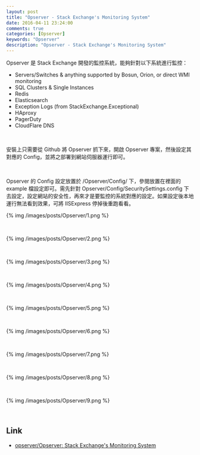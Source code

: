 ```yaml
---
layout: post
title: "Opserver - Stack Exchange's Monitoring System"
date: 2016-04-11 23:24:00
comments: true
categories: [Opserver]
keywords: "Opserver"
description: "Opserver - Stack Exchange's Monitoring System"
---
```


Opserver 是 Stack Exchange 開發的監控系統，能夠針對以下系統進行監控：    

<!-- More -->

* Servers/Switches & anything supported by Bosun, Orion, or direct WMI monitoring
* SQL Clusters & Single Instances
* Redis
* Elasticsearch
* Exception Logs (from StackExchange.Exceptional)
* HAproxy
* PagerDuty
* CloudFlare DNS

<br/>


安裝上只需要從 Github 將 Opserver 抓下來，開啟 Opserver 專案，然後設定其對應的 Config，並將之部署到網站伺服器運行即可。  

<br/>


Opserver 的 Config 設定放置於 /Opserver/Config/ 下，參閱放置在裡面的 example 檔設定即可。需先針對 Opserver/Config/SecuritySettings.config 下去設定，設定網站的安全性，再來才是要監控的系統對應的設定。如果設定後本地運行無法看到效果，可將 IISExpress 停掉後重跑看看。   

{% img /images/posts/Opserver/1.png %}

<br/>


{% img /images/posts/Opserver/2.png %}

<br/>


{% img /images/posts/Opserver/3.png %}

<br/>


{% img /images/posts/Opserver/4.png %}

<br/>


{% img /images/posts/Opserver/5.png %}

<br/>


{% img /images/posts/Opserver/6.png %}

<br/>


{% img /images/posts/Opserver/7.png %}

<br/>


{% img /images/posts/Opserver/8.png %}

<br/>


{% img /images/posts/Opserver/9.png %}

<br/>


Link
----
* [opserver/Opserver: Stack Exchange's Monitoring System](https://github.com/opserver/Opserver)
